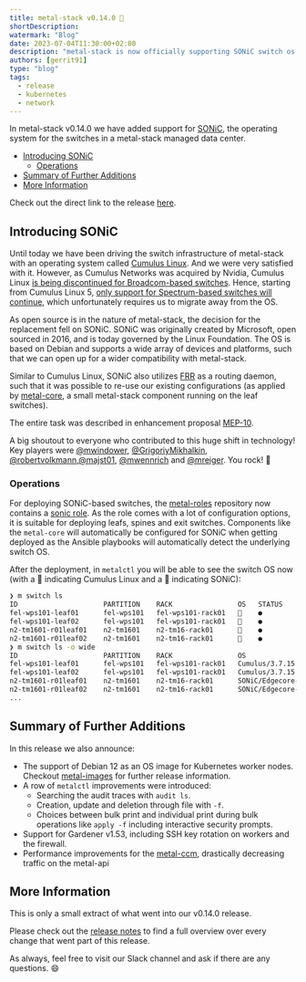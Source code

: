 ```yaml
---
title: metal-stack v0.14.0 🦔
shortDescription:
watermark: "Blog"
date: 2023-07-04T11:30:00+02:00
description: "metal-stack is now officially supporting SONiC switch os."
authors: [gerrit91]
type: "blog"
tags:
  - release
  - kubernetes
  - network
---
```


In metal-stack v0.14.0 we have added support for [SONiC](https://sonicfoundation.dev/), the operating system for the switches in a metal-stack managed data center.

<!-- truncate -->

- [Introducing SONiC](#introducing-sonic)
  - [Operations](#operations)
- [Summary of Further Additions](#summary-of-further-additions)
- [More Information](#more-information)

Check out the direct link to the release [here](https://github.com/metal-stack/releases/releases/tag/v0.14.0).

## Introducing SONiC

Until today we have been driving the switch infrastructure of metal-stack with an operating system called [Cumulus Linux](https://en.wikipedia.org/wiki/Cumulus_Networks#Cumulus_Linux). And we were very satisfied with it. However, as Cumulus Networks was acquired by Nvidia, Cumulus Linux [is being discontinued for Broadcom-based switches](https://docs.nvidia.com/networking-ethernet-software/cumulus-linux-44/Whats-New/#unsupported-platforms). Hence, starting from Cumulus Linux 5, [only support for Spectrum-based switches will continue](https://docs.nvidia.com/networking-ethernet-software/cumulus-linux-50/Whats-New/#platforms), which unfortunately requires us to migrate away from the OS.

As open source is in the nature of metal-stack, the decision for the replacement fell on SONiC. SONiC was originally created by Microsoft, open sourced in 2016, and is today governed by the Linux Foundation. The OS is based on Debian and supports a wide array of devices and platforms, such that we can open up for a wider compatibility with metal-stack.

Similar to Cumulus Linux, SONiC also utilizes [FRR](https://frrouting.org/) as a routing daemon, such that it was possible to re-use our existing configurations (as applied by [metal-core](https://github.com/metal-stack/metal-core), a small metal-stack component running on the leaf switches).

The entire task was described in enhancement proposal [MEP-10](https://github.com/metal-stack/docs/pull/106).

A big shoutout to everyone who contributed to this huge shift in technology! Key players were [@mwindower](https://github.com/mwindower), [@GrigoriyMikhalkin](https://github.com/GrigoriyMikhalkin), [@robertvolkmann](https://github.com/robertvolkmann),[@majst01](https://github.com/majst01), [@mwennrich](https://github.com/mwennrich) and [@mreiger](https://github.com/mreiger). You rock! 🙂

### Operations

For deploying SONiC-based switches, the [metal-roles](https://github.com/metal-stack/metal-roles) repository now contains a [sonic role](https://github.com/metal-stack/metal-roles/tree/v0.8.15/partition/roles/sonic). As the role comes with a lot of configuration options, it is suitable for deploying leafs, spines and exit switches. Components like the `metal-core` will automatically be configured for SONiC when getting deployed as the Ansible playbooks will automatically detect the underlying switch OS.

After the deployment, in `metalctl` you will be able to see the switch OS now (with a 🐢 indicating Cumulus Linux and a 🦔 indicating SONiC):

```bash
❯ m switch ls
ID                     PARTITION    RACK                OS   STATUS
fel-wps101-leaf01      fel-wps101   fel-wps101-rack01   🐢    ●
fel-wps101-leaf02      fel-wps101   fel-wps101-rack01   🐢    ●
n2-tm1601-r01leaf01    n2-tm1601    n2-tm16-rack01      🦔    ●
n2-tm1601-r01leaf02    n2-tm1601    n2-tm16-rack01      🦔    ●
❯ m switch ls -o wide
ID                     PARTITION    RACK                OS                                                  IP              MODE          LAST SYNC   SYNC DURATION   LAST SYNC ERROR
fel-wps101-leaf01      fel-wps101   fel-wps101-rack01   Cumulus/3.7.15                                      10.5.253.130    operational   6s          1.149s          12d 13h ago
fel-wps101-leaf02      fel-wps101   fel-wps101-rack01   Cumulus/3.7.15                                      10.5.253.134    operational   2s          1.053s          25d 17h ago
n2-tm1601-r01leaf01    n2-tm1601    n2-tm16-rack01      SONiC/Edgecore-SONiC_20230505_014148_ec202111_386   10.11.253.130   operational   1s          316ms           10m 31s ago
n2-tm1601-r01leaf02    n2-tm1601    n2-tm16-rack01      SONiC/Edgecore-SONiC_20230505_014148_ec202111_386   10.11.253.134   operational   6s          387ms           30m 6s ago
...
```

## Summary of Further Additions

In this release we also announce:

- The support of Debian 12 as an OS image for Kubernetes worker nodes. Checkout [metal-images](https://github.com/metal-stack/metal-images/releases) for further release information.
- A row of `metalctl` improvements were introduced:
  - Searching the audit traces with `audit ls`.
  - Creation, update and deletion through file with `-f`.
  - Choices between bulk print and individual print during bulk operations like `apply -f` including interactive security prompts.
- Support for Gardener v1.53, including SSH key rotation on workers and the firewall.
- Performance improvements for the [metal-ccm](https://github.com/metal-stack/metal-ccm), drastically decreasing traffic on the metal-api

## More Information

This is only a small extract of what went into our v0.14.0 release.

Please check out the [release notes](https://github.com/metal-stack/releases/releases/tag/v0.14.0) to find a full overview over every change that went part of this release.

As always, feel free to visit our Slack channel and ask if there are any questions. 😄
